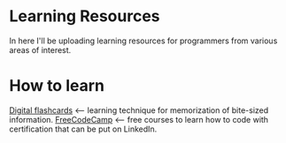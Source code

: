 # Learning Resources

In here I'll be uploading learning resources for programmers from various areas of interest.

# How to learn

[Digital flashcards](https://ankiweb.net/decks/) <-- learning technique for memorization of bite-sized information.
[FreeCodeCamp](https://www.freecodecamp.org/learn/) <-- free courses to learn how to code with certification that can be put on LinkedIn.


